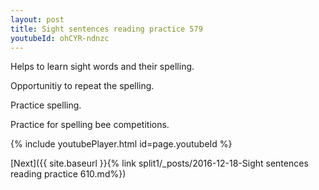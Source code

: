 ```yaml
---
layout: post
title: Sight sentences reading practice 579
youtubeId: ohCYR-ndnzc
---
```

 
 
Helps to learn sight words and their spelling.

Opportunitiy to repeat the spelling. 

Practice spelling. 
 
Practice for spelling bee competitions. 
 
{% include youtubePlayer.html id=page.youtubeId %}
 
 

[Next]({{ site.baseurl }}{% link  split1/_posts/2016-12-18-Sight sentences reading practice 610.md%})
 
